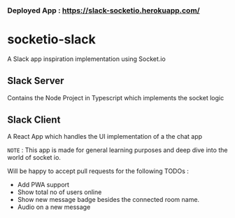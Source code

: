 ### Deployed App : https://slack-socketio.herokuapp.com/

# socketio-slack
A Slack app inspiration implementation using Socket.io

## Slack Server
Contains the Node Project in Typescript which implements the socket logic

## Slack Client
A React App which handles the UI implementation of a the chat app

`NOTE` : This app is made for general learning purposes and deep dive into the world of socket io.

Will be happy to accept pull requests for the following TODOs : 
* Add PWA support
* Show total no of users online
* Show new message badge besides the connected room name.
* Audio on a new message
